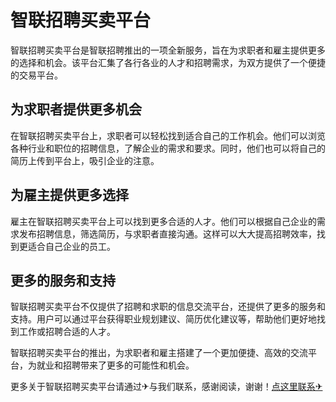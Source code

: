 # 智联招聘买卖平台

智联招聘买卖平台是智联招聘推出的一项全新服务，旨在为求职者和雇主提供更多的选择和机会。该平台汇集了各行各业的人才和招聘需求，为双方提供了一个便捷的交易平台。

## 为求职者提供更多机会

在智联招聘买卖平台上，求职者可以轻松找到适合自己的工作机会。他们可以浏览各种行业和职位的招聘信息，了解企业的需求和要求。同时，他们也可以将自己的简历上传到平台上，吸引企业的注意。

## 为雇主提供更多选择

雇主在智联招聘买卖平台上可以找到更多合适的人才。他们可以根据自己企业的需求发布招聘信息，筛选简历，与求职者直接沟通。这样可以大大提高招聘效率，找到更适合自己企业的员工。

## 更多的服务和支持

智联招聘买卖平台不仅提供了招聘和求职的信息交流平台，还提供了更多的服务和支持。用户可以通过平台获得职业规划建议、简历优化建议等，帮助他们更好地找到工作或招聘合适的人才。

智联招聘买卖平台的推出，为求职者和雇主搭建了一个更加便捷、高效的交流平台，为就业和招聘带来了更多的可能性和机会。

更多关于智联招聘买卖平台请通过✈与我们联系，感谢阅读，谢谢！[点这里联系✈](https://sms.k02.cc)